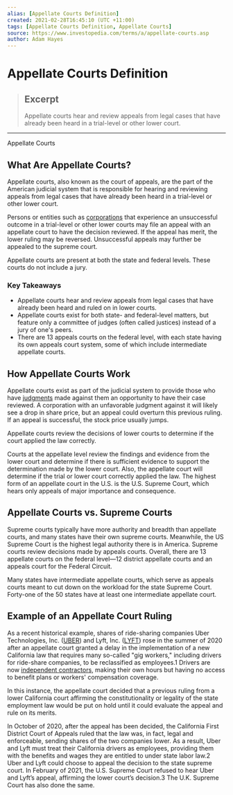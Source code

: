 ```yaml
---
alias: [Appellate Courts Definition]
created: 2021-02-28T16:45:10 (UTC +11:00)
tags: [Appellate Courts Definition, Appellate Courts]
source: https://www.investopedia.com/terms/a/appellate-courts.asp
author: Adam Hayes
---
```


# Appellate Courts Definition

> ## Excerpt
> Appellate courts hear and review appeals from legal cases that have already been heard in a trial-level or other lower court.

---

Appellate Courts
## What Are Appellate Courts?

Appellate courts, also known as the court of appeals, are the part of the American judicial system that is responsible for hearing and reviewing appeals from legal cases that have already been heard in a trial-level or other lower court.

Persons or entities such as [corporations](https://www.investopedia.com/terms/c/corporation.asp) that experience an unsuccessful outcome in a trial-level or other lower courts may file an appeal with an appellate court to have the decision reviewed. If the appeal has merit, the lower ruling may be reversed. Unsuccessful appeals may further be appealed to the supreme court.

Appellate courts are present at both the state and federal levels. These courts do not include a jury. 

### Key Takeaways

-   Appellate courts hear and review appeals from legal cases that have already been heard and ruled on in lower courts. 
-   Appellate courts exist for both state- and federal-level matters, but feature only a committee of judges (often called justices) instead of a jury of one's peers.
-   There are 13 appeals courts on the federal level, with each state having its own appeals court system, some of which include intermediate appellate courts.

## How Appellate Courts Work

Appellate courts exist as part of the judicial system to provide those who have [judgments](https://www.investopedia.com/terms/j/judgement.asp) made against them an opportunity to have their case reviewed. A corporation with an unfavorable judgment against it will likely see a drop in share price, but an appeal could overturn this previous ruling. If an appeal is successful, the stock price usually jumps.

Appellate courts review the decisions of lower courts to determine if the court applied the law correctly. 

Courts at the appellate level review the findings and evidence from the lower court and determine if there is sufficient evidence to support the determination made by the lower court. Also, the appellate court will determine if the trial or lower court correctly applied the law. The highest form of an appellate court in the U.S. is the U.S. Supreme Court, which hears only appeals of major importance and consequence.

## Appellate Courts vs. Supreme Courts

Supreme courts typically have more authority and breadth than appellate courts, and many states have their own supreme courts. Meanwhile, the US Supreme Court is the highest legal authority there is in America. Supreme courts review decisions made by appeals courts. Overall, there are 13 appellate courts on the federal level⁠—12 district appellate courts and an appeals court for the Federal Circuit. 

Many states have intermediate appellate courts, which serve as appeals courts meant to cut down on the workload for the state Supreme Court. Forty-one of the 50 states have at least one intermediate appellate court.

## Example of an Appellate Court Ruling

As a recent historical example, shares of ride-sharing companies Uber Technologies, Inc. ([UBER](https://www.investopedia.com/markets/quote?tvwidgetsymbol=uber)) and Lyft, Inc. ([LYFT](https://www.investopedia.com/markets/quote?tvwidgetsymbol=lyft)) rose in the summer of 2020 after an appellate court granted a delay in the implementation of a new California law that requires many so-called "gig workers," including drivers for ride-share companies, to be reclassified as employees.1 Drivers are now [independent contractors](https://www.investopedia.com/terms/i/independent-contractor.asp), making their own hours but having no access to benefit plans or workers' compensation coverage.

In this instance, the appellate court decided that a previous ruling from a lower California court affirming the constitutionality or legality of the state employment law would be put on hold until it could evaluate the appeal and rule on its merits.

In October of 2020, after the appeal has been decided, the California First District Court of Appeals ruled that the law was, in fact, legal and enforceable, sending shares of the two companies lower. As a result, Uber and Lyft must treat their California drivers as employees, providing them with the benefits and wages they are entitled to under state labor law.2 Uber and Lyft could choose to appeal the decision to the state supreme court. In February of 2021, the U.S. Supreme Court refused to hear Uber and Lyft’s appeal, affirming the lower court’s decision.3 The U.K. Supreme Court has also done the same.
